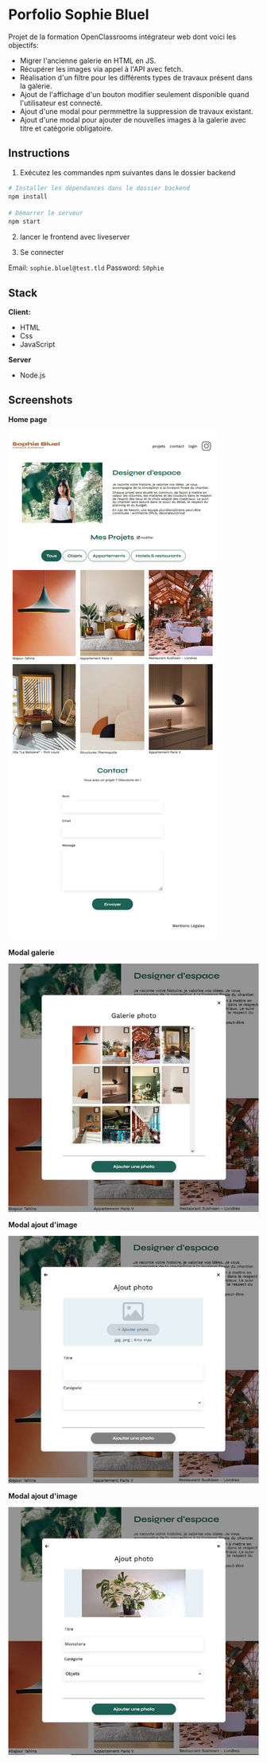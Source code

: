 # Porfolio Sophie Bluel

Projet de la formation OpenClassrooms intégrateur web dont voici les objectifs:

- Migrer l'ancienne galerie en HTML en JS.
- Récupérer les images via appel à l'API avec fetch.
- Réalisation d'un filtre pour les différents types de travaux présent dans la galerie.
- Ajout de l'affichage d'un bouton modifier seulement disponible quand l'utilisateur est connecté.
- Ajout d'une modal pour permmettre la suppression de travaux existant.
- Ajout d'une modal pour ajouter de nouvelles images à la galerie avec titre et catégorie obligatoire.

## Instructions

1. Exécutez les commandes npm suivantes dans le dossier backend

```bash
# Installer les dépendances dans le dossier backend
npm install

# Démarrer le serveur
npm start

```

2. lancer le frontend avec liveserver

3. Se connecter

Email: `sophie.bluel@test.tld`
Password: `S0phie`

## Stack

**Client:**

- HTML
- Css
- JavaScript

**Server**

- Node.js

## Screenshots

**Home page**

![Porfolio Sophie Bluel home page](https://github.com/Yelhie/Sophie_Bluel/blob/master/screenshot/sophiebluel_23162036.jpg)

**Modal galerie**

![Porfolio Sophie Bluel modal galerie](https://github.com/Yelhie/Sophie_Bluel/blob/master/screenshot/sophiebluel_23162053.jpg)

**Modal ajout d'image**

![Porfolio Sophie Bluel modal ajout d'image](https://github.com/Yelhie/Sophie_Bluel/blob/master/screenshot/sophiebluel_23162112.jpg)

**Modal ajout d'image**

![Porfolio Sophie Bluel modal ajout d'image](https://github.com/Yelhie/Sophie_Bluel/blob/master/screenshot/sophiebluel_23162152.jpg)
